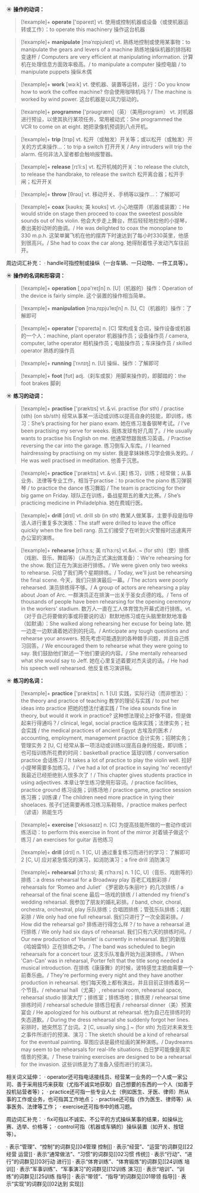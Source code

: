 ☀ <span class="category">**操作的动词：**</span>
>[!example]+ <span class="vocabulary">**operate**</span> ['ɒpəreɪt] 
> <span class="definition">vt. 使用或控制机器或设备（或使机器运转或工作）：</span>to operate this machinery 操作这台机器

>[!example]+ <span class="vocabulary">**manipulate**</span> [məˈnɪpjuleɪt]
> <span class="definition">vt. 熟练地控制或使用某事物：</span>to manipulate the gears and levers of a machine 熟练地操纵机器的排挡和变速杆 / Computers are very efficient at manipulating information. 计算机在处理信息方面效率极高。/ to manipulate a computer 操控电脑 / to manipulate puppets 操纵木偶

>[!example]+ <span class="vocabulary">**work**</span> [wə:k] 
> <span class="definition">vt. 使机器、装置等运转，运行：</span>Do you know how to work the coffee machine? 你会使用咖啡机吗？/ The machine is worked by wind power. 这台机器是以风力驱动的。

>[!example]+ <span class="vocabulary">**programme**</span> ['prəʊɡræm]（英）（美用program）
> <span class="definition">vt. 对机器进行预设，以使其执行某项任务，常用被动式：</span>She programmed the VCR to come on at eight. 她把录像机预调到八点开机。

>[!example]+ <span class="vocabulary">**trip**</span> [trɪp] 
> <span class="definition">vt. 松开（或触发）开关等；或以松开（或触发）开关的方式来操作…：</span>to trip a switch 打开开关 / Any intruders will trip the alarm. 任何非法入室者都会触响报警器。
           
>[!example]+ <span class="vocabulary">**release**</span> [rɪˈli:s]
> <span class="definition">vt. 松开机械的开关：</span>to release the clutch, to release the handbrake, to release the switch 松开离合器；松开手闸；松开开关

>[!example]+ <span class="vocabulary">**throw**</span> [θrəʊ] 
> <span class="definition">vt. 移动开关、手柄等以操作…：</span>了解即可

>[!example]+ <span class="vocabulary">**coax**</span> [kəʊks; 美 koʊks]
> <span class="definition">vt. 小心地摆弄（机器或装置）：</span>He would stride on stage then proceed to coax the sweetest possible sounds out of his violin. 他会大步走上舞台，然后轻轻地拉他的小提琴，奏出美妙动听的曲调。/ He was delighted to coax the monoplane to 330 m.p.h. 这架单翼飞机在他的摆弄下时速达到了每小时330英里，他感到很高兴。/ She had to coax the car along. 她得耐着性子发动汽车往前开。

周边词汇补充：
· handle可指控制或操纵（一台车辆、一只动物、一件工具等）。

☀ <span class="category">**操作的名词和形容词：**</span>
>[!example]+ <span class="vocabulary">**operation**</span> [͵ɒpə'reɪʃn] 
> <span class="definition">n. [U]（机器的）操作：</span>Operation of the device is fairly simple. 这个装置的操作相当简单。
           
>[!example]+ <span class="vocabulary">**manipulation**</span> [məˌnɪpjuˈleɪʃn]
> <span class="definition">n. [U, C]（机器的）操作：</span>了解即可

>[!example]+ <span class="vocabulary">**operator**</span> ['ɒpəreɪtə] 
> <span class="definition">n. [C] 常构成复合词，操作设备或机器的一个人：</span>machine, plant operator 机器操作员；设备操作员 / camera, computer, lathe operator 相机操作员；电脑操作员；车床操作员 / skilled operator 熟练的操作员
           
>[!example]+ <span class="vocabulary">**running**</span> [ˈrʌnɪŋ]
> <span class="definition">n. [U] 操纵、操作：</span>了解即可

>[!example]+ <span class="vocabulary">**foot**</span> [fʊt] 
> <span class="definition">adj.（刹车或泵）用脚来操作的，即脚踏的：</span>the foot brakes 脚刹

☀ <span class="category">**练习的动词：**</span>
>[!example]+ <span class="vocabulary">**practise**</span> ['præktɪs] 
> <span class="definition">vt.＆vi. practise (for sth) / practise (sth) (on sb/sth) 经常从事某一活动或训练以提高自身的技能，即训练，练习：</span>She’s practising for her piano exam. 她在练习准备钢琴考试。/ I’ve been practising my serve for weeks. 我练发球有好几周了。/ He usually wants to practise his English on me. 他通常想跟我练习英语。/ Practise reversing the car into the garage. 练习倒车入车库。/ I learned hairdressing by practising on my sister. 我是拿妹妹练习学会做头发的。/ He was well practised in meditation. 他善于沉思。

>[!example]+ <span class="vocabulary">**practice**</span> ['præktɪs] 
> <span class="definition">vt.＆vi. [美] 练习，训练；经常做；从事业务、法律等专业工作，相当于practise：</span>to practice the piano 练习弹钢琴 / to practice the dance 练习舞蹈 / The team is practicing for their big game on Friday. 球队正在训练，备战星期五的重大比赛。/ She’s practicing medicine in Philadelphia. 她在费城行医。

>[!example]+ <span class="vocabulary">**drill**</span> [drɪl] 
> <span class="definition">vt. drill sb (in sth) 教某人做某事，主要手段是指导该人进行重复多次演练：</span>The staff were drilled to leave the office quickly when the fire bell rang. 员工们接受了在听到火灾警报时迅速离开办公室的演练。
           
>[!example]+ <span class="vocabulary">**rehearse**</span> [rɪˈhɜ:s; 美 rɪˈhɜ:rs]
> <span class="definition">vt.&vi. ~ (for sth)（使）排练（戏剧、音乐、舞蹈等）（从而为正式演出做准备）：</span>We're rehearsing for the show. 我们正在为演出进行排练。/ We were given only two weeks to rehearse. 只给了我们两个星期排练。/ Today, we'll just be rehearsing the final scene. 今天，我们只排演最后一幕。/ The actors were poorly rehearsed. 演员排练得不够。/ A group of actors are rehearsing a play about Joan of Arc. 一群演员正在排演一出关于圣女贞德的戏。/ Tens of thousands of people have been rehearsing for the opening ceremony in the workers' stadium. 数万人一直在工人体育馆为开幕式进行排练。<span class="definition">vt.（对于自己将要做的事或将要说的话）默默地练习或在头脑里默默地准备（如默诵）：</span>She walked along rehearsing her excuse for being late. 她一边走一边默诵着她迟到的托词。/ Anticipate any tough questions and rehearse your answers. 预先考虑可能遇到的各种棘手问题，并且自己练习回答。/ We encouraged them to rehearse what they were going to say. 我们鼓励他们默述一下他们要说的内容。/ She mentally rehearsed what she would say to Jeff. 她在心里复述着要对杰夫说的话。/ He had his speech well rehearsed. 他反复练习演讲稿。

☀ <span class="category">**练习的名词：**</span>
>[!example]+ <span class="vocabulary">**practice**</span> ['præktɪs] 
> <span class="definition">n. 1 [U] 实践，实际行动（而非想法）：</span>the theory and practice of teaching 教学的理论与实践 / to put her ideas into practice 把她的想法付诸实践 / The idea sounds fine in theory, but would it work in practice? 这种想法理论上好像不错，但是做起来行得通吗？/ clinical, legal, social practice 临床实践；法律实务；社会实践 / the medical practices of ancient Egypt 古埃及的医术 / accounting, employment, management practice 会计实务；招聘实务；管理实务 <span class="definition">2 [U, C] 经常从事一项活动或训练以提高自身的技能，即训练；也可指训练所花费的时间：</span>basketball practice 篮球训练 / conversation practice 会话练习 / It takes a lot of practice to play the violin well. 拉好小提琴需要多加练习。/ I’ve had a lot of practice in saying ‘no’ recently! 我最近已经拒绝别人很多次了！/ This chapter gives students practice in using adjectives. 本章让学生练习使用形容词。/ practice facilities, practice ground 练习设施；训练场地 / practice game, practice session 练习赛；训练课 / The children need more practice in tying their shoelaces. 孩子们还需要再练习练习系鞋带。/ practice makes perfect（谚语）熟能生巧

>[!example]+ <span class="vocabulary">**exercise**</span> ['eksəsaɪz] 
> <span class="definition">n. [C] 为提高技能所做的一套动作或训练活动：</span>to perform this exercise in front of the mirror 对着镜子做这个练习 / an exercises for guitar 吉他练习

>[!example]+ <span class="vocabulary">**drill**</span> [drɪl] 
> <span class="definition">n. 1 [C, U] 通过重复练习而进行的学习：</span>了解即可 <span class="definition">2 [C, U] 应对紧急情况的演习，如消防演习：</span>a fire drill 消防演习
           
>[!example]+ <span class="vocabulary">**rehearsal**</span> [rɪˈhɜ:sl; 美 rɪˈhɜ:rs]
> <span class="definition">n. 1 [C, U]（音乐、戏剧等的）排练：</span>a dress rehearsal for a Broadway play 百老汇戏剧彩排 / rehearsals for ‘Romeo and Juliet’ 《罗密欧与朱丽叶》的几次排练 / a rehearsal of the final scene 最后一场戏的排练 / I attended my friend's wedding rehearsal. 我参加了朋友的婚礼彩排。/ band, choir, choral, orchestra, orchestral, play 乐队排练；合唱团排练；管弦乐队排练；戏剧彩排 / We only had one full rehearsal. 我们只进行了一次全面彩排。/ How did the rehearsal go? 排练进行得怎么样？/ to have a rehearsal 进行排练 / We only had six days of rehearsal. 我们只有六天的排练时间。/ Our new production of ‘Hamlet’ is currently in rehearsal. 我们的新版《哈姆雷特》正在排练之中。/ The band was scheduled to begin rehearsals for a concert tour. 这支乐队准备开始为巡演排练。/ When 'Can-Can' was in rehearsal, Porter felt that the title song needed a musical introduction. 在排练《康康舞》的时候，波特感觉主题曲需要一个前奏乐曲。/ They're performing every night and they have another production in rehearsal. 他们每天晚上都有演出，并且目前正排练着另一个节目。/ rehearsal hall（尤美）, rehearsal room, rehearsal space, rehearsal studio 排演大厅；排练室；排练场地；排练房 / rehearsal time 排练时间 / rehearsal schedule 排练日程表 / rehearsal dinner（美）预演宴会 / He apologized for his outburst at rehearsal. 他为自己在排练时的失态道歉。/ During the dress rehearsal she suddenly forgot her lines. 彩排时，她突然忘了台词。<span class="definition">2 [C, usually sing.] ~ (for sth) 为应对未来发生之事件所进行的预演、演习：</span>The sketch should be a kind of rehearsal for the eventual painting. 草图应该是最终绘画的某种演练。/ Daydreams may seem to be rehearsals for real-life situations. 白日梦可能像是真实情景的预演。/ These training exercises are designed to be a rehearsal for the invasion. 这些训练是为了准备入侵而进行的演习。

相关词义延伸：
· operator还可指电话接线员、经营某一业务的一个人或一家公司、善于采用技巧来获取（尤指不诚实地获取）自己想要的东西的一个人（如善于投机钻营者等）；
· practice还可指一些专业人士（例如医生、牙医、律师）所从事的工作或业务，也可指其工作地点；
· practise还可指（作为医生、律师等）从事医务、法律等工作；
· exercise还可指书中的练习题。

周边词汇补充：
· fix可指以不诚实、不公平的方式操纵某事的结果，如操纵比赛、选举、价格等；
· control可指（机器或车辆的）操纵装置（如开关、按钮等）。

· 表示“管理”、“控制”的词群见[[04管理 控制]]
· 表示“经营”、“运营”的词群见[[22经营 运营]]
· 表示“通常做法”、“习惯”的词群见[[02习惯 传统]]
· 表示“行动”、“进行”的词群见[[03行动 进行]]
· 表示“体育训练”、“体育锻炼”的词群见[[24训练 培训]]
· 表示“军事训练”、“军事演习”的词群见[[12训练 演习]]
· 表示“培训”、“训练”的词群见[[25训练 指导]]
· 表示“带领”、“指导”的词群见[[01带领 指导]]
· 表示“实现”的词群见[[02达到 实现]]
